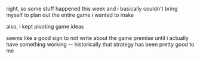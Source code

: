right, so some stuff happened this week and i basically couldn't bring myself to plan out the entire game i wanted to make

also, i kept pivoting game ideas

seems like a good sign to not write about the game premise until i actually have something working -- historically that strategy has been pretty good to me


